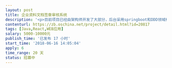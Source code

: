 ```yaml
---                
layout: post       
title: 企业资料文档签章审核系统           
description: '<p>目前项目已经由架构师开发了大部分，后台采用springboot和DDD领域模型开发，前端采用ant design/reactjs。</p><p>由于工期较赶，且个人时间有限，现发布合作需求，寻求开发者有偿支持，要求开发者熟悉Java或reactjs，最好是全栈。</p><p>具体需求如下：</p><p>1、企业建立自己的企业资料档案，用于跟其他企业交换、签电子合同并加盖电子章</p><p>2、企业建立产品资料档案，可发送给其他企业</p><p>3、企业可以接收其他企业资料档案，审核通过并回传合同，视为双方已建立合作关系</p><p>4、企业可以接收已建立合作关系的产品档案，审核通过后，可归档存储，可发送给下游企业</p><p>5、企业人员有管理员、业务员、签章员等角色组成，分别完成自己有权限的工作</p>'     
contenturl: https://zb.oschina.net/project/detail.html?id=20817      
tags: [Java,React,WEB应用]            
salary: 5000-10000元          
publish_time: '已发布 17 小时'         
start_time: '2018-06-16 14:05:04'           
apply: 6                   
time_range: 20 天              
status: 招募中                  
---                 
```

